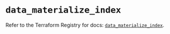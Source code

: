 # `data_materialize_index`

Refer to the Terraform Registry for docs: [`data_materialize_index`](https://registry.terraform.io/providers/materializeinc/materialize/0.9.1/docs/data-sources/index).

